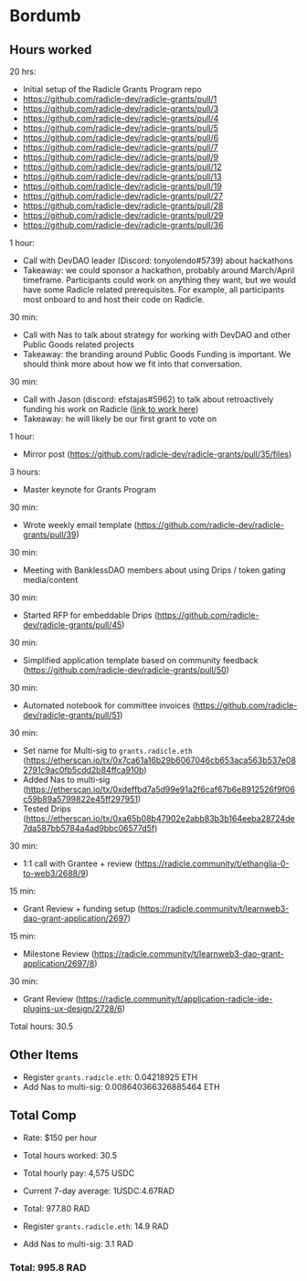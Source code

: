 # Bordumb

## Hours worked
20 hrs: 
* Initial setup of the Radicle Grants Program repo
* https://github.com/radicle-dev/radicle-grants/pull/1
* https://github.com/radicle-dev/radicle-grants/pull/3
* https://github.com/radicle-dev/radicle-grants/pull/4
* https://github.com/radicle-dev/radicle-grants/pull/5
* https://github.com/radicle-dev/radicle-grants/pull/6
* https://github.com/radicle-dev/radicle-grants/pull/7
* https://github.com/radicle-dev/radicle-grants/pull/9
* https://github.com/radicle-dev/radicle-grants/pull/12
* https://github.com/radicle-dev/radicle-grants/pull/13
* https://github.com/radicle-dev/radicle-grants/pull/19
* https://github.com/radicle-dev/radicle-grants/pull/27
* https://github.com/radicle-dev/radicle-grants/pull/28
* https://github.com/radicle-dev/radicle-grants/pull/29
* https://github.com/radicle-dev/radicle-grants/pull/36

1 hour:
* Call with DevDAO leader (Discord: tonyolendo#5739) about hackathons
* Takeaway: we could sponsor a hackathon, probably around March/April timeframe. Participants could work on anything they want, but we would have some Radicle related prerequisites. For example, all participants most onboard to and host their code on Radicle. 

30 min:
* Call with Nas to talk about strategy for working with DevDAO and other Public Goods related projects
* Takeaway: the branding around Public Goods Funding is important. We should think more about how we fit into that conversation. 

30 min:
* Call with Jason (discord: efstajas#5962) to talk about retroactively funding his work on Radicle ([link to work here](https://github.com/radicle-dev/radicle-upstream/pull/2180))
* Takeaway: he will likely be our first grant to vote on

1 hour:
* Mirror post (https://github.com/radicle-dev/radicle-grants/pull/35/files)

3 hours:
* Master keynote for Grants Program 

30 min:
* Wrote weekly email template (https://github.com/radicle-dev/radicle-grants/pull/39)

30 min:
* Meeting with BanklessDAO members about using Drips / token gating media/content

30 min:
* Started RFP for embeddable Drips (https://github.com/radicle-dev/radicle-grants/pull/45)

30 min:
* Simplified application template based on community feedback (https://github.com/radicle-dev/radicle-grants/pull/50)

30 min:
* Automated notebook for committee invoices (https://github.com/radicle-dev/radicle-grants/pull/51)

30 min:
* Set name for Multi-sig to `grants.radicle.eth` (https://etherscan.io/tx/0x7ca61a16b29b6067046cb653aca563b537e082791c9ac0fb5cdd2b84ffca910b)
* Added Nas to multi-sig (https://etherscan.io/tx/0xdeffbd7a5d99e91a2f6caf67b6e8912526f9f06c59b89a5799822e45ff297951)
* Tested Drips (https://etherscan.io/tx/0xa65b08b47902e2abb83b3b164eeba28724de7da587bb5784a4ad9bbc06577d5f)

30 min:
* 1:1 call with Grantee + review (https://radicle.community/t/ethanglia-0-to-web3/2688/9)

15 min:
* Grant Review + funding setup (https://radicle.community/t/learnweb3-dao-grant-application/2697)

15 min:
* Milestone Review (https://radicle.community/t/learnweb3-dao-grant-application/2697/8)

30 min:
* Grant Review (https://radicle.community/t/application-radicle-ide-plugins-ux-design/2728/6)

Total hours: 30.5

## Other Items

* Register `grants.radicle.eth`: 0.04218925 ETH 
* Add Nas to multi-sig: 0.008640366326885464 ETH

## Total Comp

* Rate: $150 per hour
* Total hours worked: 30.5
* Total hourly pay: 4,575 USDC 
* Current 7-day average: 1USDC:4.67RAD
* Total: 977.80 RAD

* Register `grants.radicle.eth`: 14.9 RAD
* Add Nas to multi-sig: 3.1 RAD

### Total: 995.8 RAD
